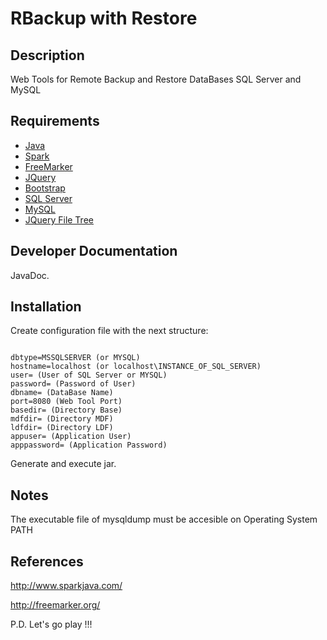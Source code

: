 # RBackup with Restore #

## Description ##
Web Tools for Remote Backup and Restore DataBases SQL Server and MySQL

## Requirements ##
* [Java](https://www.java.com/es/download/)
* [Spark](http://www.sparkjava.com/)
* [FreeMarker](http://freemarker.org/)
* [JQuery](http://jquery.com/)
* [Bootstrap](http://getbootstrap.com/)
* [SQL Server](http://www.microsoft.com/es-es/server-cloud/products/sql-server/)
* [MySQL](http://www.mysql.com/)
* [JQuery File Tree](https://github.com/daverogers/jQueryFileTree)

## Developer Documentation ##
JavaDoc.

## Installation ##
Create configuration file with the next structure:

~~~

dbtype=MSSQLSERVER (or MYSQL)
hostname=localhost (or localhost\INSTANCE_OF_SQL_SERVER)
user= (User of SQL Server or MYSQL)
password= (Password of User)
dbname= (DataBase Name)
port=8080 (Web Tool Port)
basedir= (Directory Base)
mdfdir= (Directory MDF)
ldfdir= (Directory LDF)
appuser= (Application User)
apppassword= (Application Password)

~~~

Generate and execute jar.

## Notes ##
The executable file of mysqldump must be accesible on Operating System PATH

## References ##
http://www.sparkjava.com/

http://freemarker.org/

P.D. Let's go play !!!







